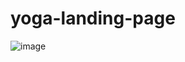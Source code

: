 # yoga-landing-page
![image](https://user-images.githubusercontent.com/107758531/187709343-8ad6931e-2cb5-4c90-b337-612292cda878.png)
